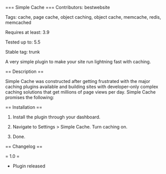 === Simple Cache ===
Contributors: bestwebsite

Tags: cache, page cache, object caching, object cache, memcache, redis, memcached

Requires at least: 3.9

Tested up to: 5.5

Stable tag: trunk

A very simple plugin to make your site run lightning fast with caching.

== Description ==

Simple Cache was constructed after getting frustrated with the major caching plugins available and building sites with developer-only complex caching solutions that get millions of page views per day. Simple Cache promises the following:


== Installation ==

1. Install the plugin through your dashboard.

2. Navigate to Settings > Simple Cache. Turn caching on.

3. Done.

== Changelog ==

= 1.0 =
* Plugin released


